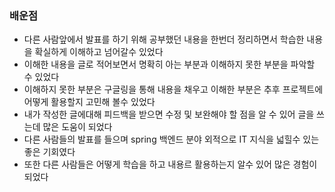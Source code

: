 ### 배운점

- 다른 사람앞에서 발표를 하기 위해 공부했던 내용을 한번더 정리하면서 학습한 내용을 확실하게 이해하고 넘어갈수 있었다
- 이해한 내용을 글로 적어보면서 명확히 아는 부분과 이해하지 못한 부분을 파악할 수 있었다
- 이해하지 못한 부분은 구글링을 통해 내용을 채우고 이해한 부분은 추후 프로젝트에 어떻게 활용할지 고민해 볼수 있었다
- 내가 작성한 글에대해 피드백을 받으면 수정 및 보완해야 할 점을 알 수 있어 글을 쓰는데 많은 도움이 되었다
- 다른 사람들의 발표를 들으며 spring 백엔드 분야 외적으로 IT 지식을 넓힐수 있는 좋은 기회였다
- 또한 다른 사람들은 어떻게 학습을 하고 내용르 활용하는지 알수 있어 많은 경험이 되었다